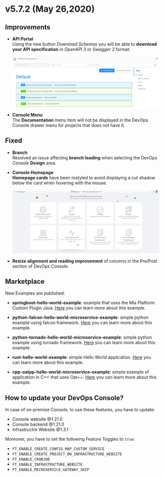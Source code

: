 # v5.7.2 (May 26,2020)

## Improvements

* **API Portal**     
    Using the new button *Download Schemas* you will be able to **download your API specification** in *OpenAPI 3* or *Swagger 2* format.

    ![download-schemas](img/download-schemas.png)

* **Console Menu**        
    The **Documentation** menu item will not be displayed in the DevOps Console drawer menu for projects that does not have it.


## Fixed

* **Branch**      
    Resolved an issue affecting **branch loading** when selecting the DevOps Console **Design** area.

* **Console Homepage**     
    **Homepage cards** have been restyled to avoid displaying a cut shadow below the card when hovering with the mouse.

    ![card-shadow](img/card-shadow.png)

* **Resize alignment and reading improvement** of columns in the Pre/Post section of DevOps Console.


## Marketplace
New Examples are published:

* **springboot-hello-world-example**: example that uses the Mia Platform Custom Plugin Java. [Here](https://github.com/mia-platform-marketplace/springboot-hello-world-example) you can learn more about this example.

* **python-falcon-hello-world-microservice-example**: simple python example using falcon framework. [Here](https://github.com/mia-platform-marketplace/python-falcon-hello-world-microservice-example) you can learn more about this example.

* **python-tornado-hello-world-microservice-example**: simple python example using tornado framework. [Here](https://github.com/mia-platform-marketplace/python-tornado-hello-world-microservice-example) you can learn more about this example.

* **rust-hello-world-example**: simple Hello World application. [Here](https://github.com/mia-platform-marketplace/rust-hello-world-example) you can learn more about this example.

* **cpp-oatpp-hello-world-microservice-example**: simple example of application in C++ that uses Oat++. [Here](https://github.com/mia-platform-marketplace/cpp-oatpp-hello-world-microservice-example) you can learn more about this example.


## How to update your DevOps Console?

In case of on-premise Console, to use these features, you have to update:

 * Console website @1.21.0      
 * Console backend @1.21.0      
 * Infrastructre Website @1.3.1      

Moreover, you have to set the following Feature Toggles to `true`:

 * `FT_ENABLE_CREATE_CONFIG_MAP_CUSTOM_SERVICE`      
 * `FT_ENABLE_CREATE_PROJECT_ON_INFRASTRUCTURE_WEBSITE`     
 * `FT_ENABLE_CRONJOB`     
 * `FT_ENABLE_INFRASTRUCTURE_WEBSITE`     
 * `FT_ENABLE_MICROSERVICE_GATEWAY_SKIP`     
